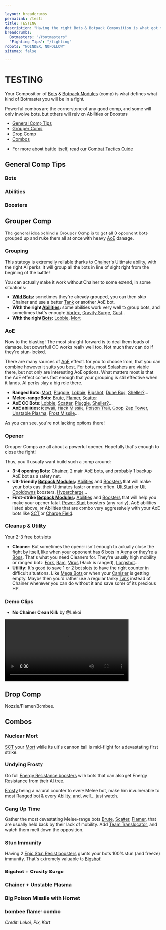 ```yaml
---

layout: breadcrumbs
permalink: /tests
title: TESTING
description: "Having the right Bots & Botpack Composition is what got the best Botmasters where they are today. Learn everything you need to be one of them in here!" 
breadcrumbs:
  Botmasters: "/#botmasters"
  "Fighting Tips": "/fighting"
robots: "NOINDEX, NOFOLLOW"
sitemap: false

---
```


# TESTING
  
<div markdown="1" class=" ghcms ghcms-main">

Your Composition of [Bots](/bots) & [Botpack Modules](/botpack) (comp) is what defines what kind of Botmaster you will be in a fight.

Powerful combos are the cornerstone of any good comp, and some will only involve bots, but others will rely on [Abilities](/abilities) or [Boosters](/boosters) 

</div>

<ul class="page-toc toc-block-list links">
  <li class="toc-block-entry" ><a href="#general-comp-tips">General Comp Tips</a></li>
  <li class="toc-block-entry" ><a href="#grouper-comp">Grouper Comp</a></li>
  <li class="toc-block-entry" ><a href="#drop-comp">Drop Comp</a></li>
  <li class="toc-block-entry" ><a href="#combos">Combos</a></li>
</ul>

- For more about battle itself, read our [Combat Tactics Guide](/fighting)

## General Comp Tips

  
<div markdown="1" class=" ghcms ghcms-general">

### Bots

### Abilities

### Boosters

</div>

<div markdown="1" class=" ghcms ghcms-grouper">

## Grouper Comp

The general idea behind a Grouper Comp is to get all 3 opponent bots grouped up and nuke them all at once with heavy [AoE](/fighting#aoe) damage.

### Grouping

This stategy is extremelly reliable thanks to [Chainer](/chainer)'s Ultimate ability, with the right AI perks. It will group all the bots in line of sight right from the begining of the battle!

You can actually make it work without Chainer to some extend, in some situations:

- **[Wild Bots](/exploring#wild-bots):** sometimes they're already grouped, you can then skip Chainer and use a better [Tank](/bots#tanks) or another AoE bot.
- **With the right [Abilities](/abilities):** some abilities work very well to group bots, and sometimes that's enough: [Vortex](/vortex), [Gravity Surge](/gravity-surge), [Gust](/gust)...
- **With the right [Bots](/bots):** [Lobbie](/lobbie), [Mort](/mort)


### AoE

Now to the blasting! The most straight-forward is to deal them loads of damage, but powerfull [CC](fighting#cc) works really well too. Not much they can do if they're stun-locked.

There are many sources of [AoE](/fighting#aoe) effects for you to choose from, that you can combine however it suits you best. For bots, most [Splashers](/bots#splashers) are viable there, but not only are interesting AoE options. What matters most is that the AoE effect comes fast enough that your grouping is still effective when it lands. AI perks play a big role there.

- **Ranged Bots:** [Mort](/mort), [Pluggie](/pluggie), [Lobbie](/lobbie), [Bigshot](/bigshot), [Dune Bug](/dune-bug), [Sheller?](/sheller)...
- **Melee-range Bots:** [Brute](/brute), [Flamer](/flamer), [Scatter](/scatter)
- **AoE CC Bots:** [Lobbie](/lobbie), [Scatter](/scatter), [Pluggie](/pluggie), [Sheller?](/sheller)...
- **AoE abilities:** [Icewall](/icewall), [Hack Missile](/hack-missile), [Poison Trail](/poison-trail), [Goop](/goop), [Zap Tower](/zap-tower), [Unstable Plasma](/unstable-plasma), [Frost Missile](/frost-missile)...

As you can see, you're not lacking options there!

### Opener

Grouper Comps are all about a powerful opener. Hopefully that's enough to close the fight!

Thus, you'll usually want build such a comp around:

- **3-4 opening Bots:** [Chainer](/chainer), 2 main AoE bots, and probably 1 backup AoE bot as a safety net.
- **Ult-friendly [Botpack Modules](/botpack):** [Abilities](/abilities) and [Boosters](/boosters) that will make your bots cast their Ultimates faster or more often. [Ult Start](/ult-start-special) or [Ult Cooldowns](/ult-cooldowns-rare) boosters, [Hypercharge](/hypercharge)...
- **First-strike [Botpack Modules](/botpack):** [Abilities](/abilities) and [Boosters](/boosters) that will help you make your opener fatal. [Power Start](/power-start-epic) boosters (any rarity), AoE abilities listed above, or Abilities that are combo very aggressively with your AoE bots like [SCT](/sct) or [Charge Field](/charge-field).

### Cleanup & Utility

Your 2-3 free bot slots

- **Cleaner:** But sometimes the opener isn't enough to actually close the fight by itself, like when your opponent has 6 bots in [Arena](/arena) or they're a [Boss](/exploring#bosses). That's what you need Cleaners for. They're usually high mobility or ranged bots: [Fork](/fork), [Ram](/ram), [Virus](/virus) (Hack is ranged), [Longshot](/longshot)...
- **Utility:** It's good to save 1 or 2 bot slots to have the right counter in difficult situations. Like [Mega Bots](/exploring#mega-bots) or when your [Canister](/exploring#canister) is getting empty. Maybe then you'd rather use a regular tanky [Tank](/bots#tanks) instead of Chainer whenever you can do without it and save some of its precious HP.

</div>

### Demo Clips

- **No Chainer Clean Kill:** by @Lekoi

<video controls style="max-width:100%; width:400px"><source src="https://cdn.discordapp.com/attachments/824807657550381088/927009190424227900/Screen_Recording_20211227-182143_Botworld.mp4"><a href="https://cdn.discordapp.com/attachments/824807657550381088/927009190424227900/Screen_Recording_20211227-182143_Botworld.mp4">Sorry, your browser doesn't support embedded videos. Click here to download</a>
</video>


<div markdown="1" class=" ghcms ghcms-drop">

## Drop Comp


Nozzle/Flamer/Bombee.

</div>

<div markdown="1" class=" ghcms ghcms-combos">

## Combos

### Nuclear Mort

[SCT](/sct) your [Mort](/mort) while its ult's cannon ball is mid-flight for a devastating first strike.

### Undying Frosty

Go full [Energy Resistance boosters](/energy-resistance-epic) with bots that can also get Energy Resistance from their [AI tree](/bots#ai). 

[Frosty](/frosty) being a natural counter to every Melee bot, make him invulnerable to most Ranged bot & every [Ability](/abilities), and, well... just watch.

### Gang Up Time

Gather the most devastating Melee-range bots [Brute](/brute), [Scatter](/scatter), [Flamer](/flamer), that are usually held back by their lack of mobility. Add [Team Translocator](/team-translocator), and watch them melt down the opposition.

### Stun Immunity

Having 2 [Epic Stun Resist boosters](/stun-resistance-epic) grants your bots 100% stun (and freeze) immunity. That's extremely valuable to [Bigshot](/bigshot)!

### Bigshot + Gravity Surge

### Chainer + Unstable Plasma

### Big Poison Missile with Hornet

### bombee flamer combo



</div>

*Credit: Lekoi, Pix, Kart*

<style>
.inline-asset{
    border-radius: 10px !important;
    background: linear-gradient(6deg, rgb(13 138 126) 0%, rgb(27 20 100) 80%);
    border-width: 2px !important;

}
.inline-asset span{ padding: 5px}
.inline-asset img{
    display: inline-block;
    vertical-align: middle;
    height: 25px;
    position: relative;
    bottom: 3px;
}
</style>

<script>

async function fetchInlines(){  
    const response = await fetch('/assets/js/inlines.json');
    const entries = await response.json();
    var inlinesLookup = {};
    for (let i=0; i < entries.length; i++) {
        if (entries[i].inline){
            inlinesLookup['https://www.botworld.wiki'+entries[i].url] = entries[i].inline;
        }
    }

    const contentLinks = $('section p a, section ul a, section table a');

    for (let i=0; i < contentLinks.length; i++){
        if ( inlinesLookup[contentLinks[i].href] ) { 
            contentLinks[i].innerHTML = inlinesLookup[contentLinks[i].href]
        }
    }

}

var afterDispatch = fetchInlines;
</script>
